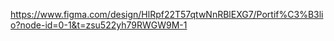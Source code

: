  https://www.figma.com/design/HlRpf22T57qtwNnRBlEXG7/Portif%C3%B3lio?node-id=0-1&t=zsu522yh79RWGW9M-1